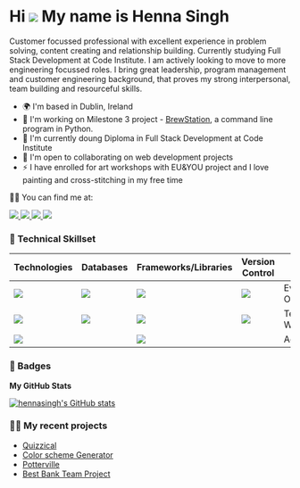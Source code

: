 Hi ![](https://user-images.githubusercontent.com/18350557/176309783-0785949b-9127-417c-8b55-ab5a4333674e.gif) My name is Henna Singh
===================================================================================================================================

Customer focussed professional with excellent experience in problem solving, content creating and relationship building. Currently studying Full Stack Development at Code Institute. I am actively looking to move to more engineering focussed roles. I bring  great leadership, program management and customer engineering background, that proves my strong interpersonal, team building and resourceful skills.

* 🌍  I'm based in Dublin, Ireland
* 🚀  I'm working on Milestone 3 project - [BrewStation](https://github.com/hennasingh/BrewStation), a command line program in Python.
* 🧠  I'm currently doung Diploma in Full Stack Development at Code Institute 
* 🤝  I'm open to collaborating on web development projects
* ⚡  I have enrolled for art workshops with EU&YOU project  and I love painting and cross-stitching in my free time

🙋‍♀️ You can find me at:

<a href="https://www.linkedin.com/in/hennasingh" target="_blank">
  <img src="https://img.shields.io/badge/LinkedIn-0077B5?style=for-the-badge&logo=linkedin&logoColor=white">
</a>

<a href="https://codelady.hashnode.dev/" target="_blank">
  <img src="https://img.shields.io/badge/Hashnode-2962FF?style=for-the-badge&logo=hashnode&logoColor=white">
</a> 

<a href="http://www.medium.com/@hennasingh" target="_blank">
  <img src="https://img.shields.io/badge/Medium-12100E?style=for-the-badge&logo=medium&logoColor=white">
</a> 

<a href="https://www.x.com/henna_dev" target="_blank">
  <img src="https://img.shields.io/badge/Twitter-1DA1F2?style=for-the-badge&logo=twitter&logoColor=white">
</a>


### 🤖 Technical Skillset

| Technologies | Databases | Frameworks/Libraries | Version Control | Others |
|---|---|---|---|---|
|<img src="https://img.shields.io/badge/JavaScript-F7DF1E?style=for-the-badge&logo=javascript&logoColor=black">|<img src="https://img.shields.io/badge/Firebase-039BE5?style=for-the-badge&logo=Firebase&logoColor=white">|<img src="https://img.shields.io/badge/React-20232A?style=for-the-badge&logo=react&logoColor=61DAFB">|<img src="https://img.shields.io/badge/GIT-E44C30?style=for-the-badge&logo=git&logoColor=white">| Event Organizing   |
|<img src="https://img.shields.io/badge/HTML5-E34F26?style=for-the-badge&logo=html5&logoColor=white">|<img src="https://img.shields.io/badge/Realm-39477F?style=for-the-badge&logo=realm&logoColor=white"> |<img src="https://img.shields.io/badge/Bootstrap-563D7C?style=for-the-badge&logo=bootstrap&logoColor=white">|<img src="https://img.shields.io/badge/GitHub-100000?style=for-the-badge&logo=github&logoColor=white">| Technical Writing |
|<img src="https://img.shields.io/badge/CSS3-1572B6?style=for-the-badge&logo=css3&logoColor=white">|   |<img src="https://img.shields.io/badge/vite-%23646CFF.svg?style=for-the-badge&logo=vite&logoColor=white">|   |Advocacy|



### 🥇 Badges

<b>My GitHub Stats</b>

<a href="http://www.github.com/hennasingh"><img src="https://github-readme-stats.vercel.app/api?username=hennasingh&show_icons=true&hide=&count_private=true&title_color=0891b2&text_color=ffffff&icon_color=0891b2&bg_color=1c1917&hide_border=true&show_icons=true" alt="hennasingh's GitHub stats" /></a>


### 👩‍💻 My recent projects 

- <a href="https://quizz-with-react.netlify.app/" target="_blank"> Quizzical</a>
- <a href="https://generate-colorscheme.netlify.app" target="_blank"> Color scheme Generator </a>
- <a href="https://github.com/hennasingh/Potterville" target="_blank"> Potterville </a>
- <a href="http://github.com/hennasingh/best-bank" target="_blank">Best Bank Team Project</a>




